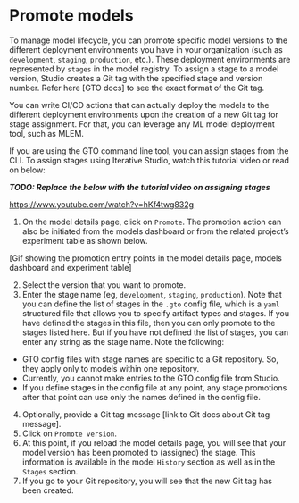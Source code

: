 # Promote models

To manage model lifecycle, you can promote specific model versions to the
different deployment environments you have in your organization (such as
`development`, `staging`, `production`, etc.). These deployment environments are
represented by `stages` in the model registry. To assign a stage to a model
version, Studio creates a Git tag with the specified stage and version number.
Refer here [GTO docs] to see the exact format of the Git tag.

You can write CI/CD actions that can actually deploy the models to the different
deployment environments upon the creation of a new Git tag for stage assignment.
For that, you can leverage any ML model deployment tool, such as MLEM.

If you are using the GTO command line tool, you can assign stages from the CLI.
To assign stages using Iterative Studio, watch this tutorial video or read on
below:

**_TODO: Replace the below with the tutorial video on assigning stages_**

https://www.youtube.com/watch?v=hKf4twg832g

1. On the model details page, click on `Promote`. The promotion action can also
   be initiated from the models dashboard or from the related project’s
   experiment table as shown below.

[Gif showing the promotion entry points in the model details page, models
dashboard and experiment table]

2. Select the version that you want to promote.
3. Enter the stage name (eg, `development`, `staging`, `production`). Note that
   you can define the list of stages in the `.gto` config file, which is a
   `yaml` structured file that allows you to specify artifact types and stages.
   If you have defined the stages in this file, then you can only promote to the
   stages listed here. But if you have not defined the list of stages, you can
   enter any string as the stage name. Note the following:

- GTO config files with stage names are specific to a Git repository. So, they
  apply only to models within one repository.
- Currently, you cannot make entries to the GTO config file from Studio.
- If you define stages in the config file at any point, any stage promotions
  after that point can use only the names defined in the config file.

4. Optionally, provide a Git tag message [link to Git docs about Git tag
   message].
5. Click on `Promote version`.
6. At this point, if you reload the model details page, you will see that your
   model version has been promoted to (assigned) the stage. This information is
   available in the model `History` section as well as in the `Stages` section.
7. If you go to your Git repository, you will see that the new Git tag has been
   created.
